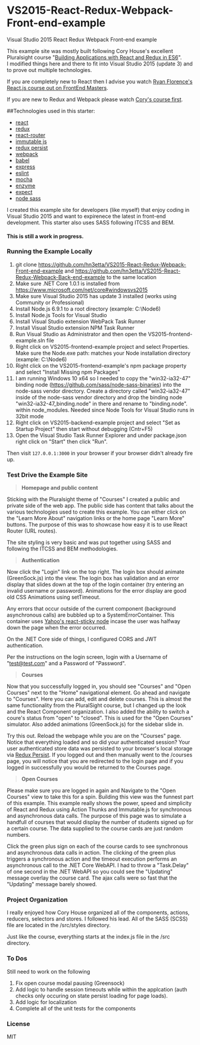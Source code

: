 # VS2015-React-Redux-Webpack-Front-end-example
Visual Studio 2015 React Redux Webpack Front-end example

This example site was mostly built following Cory House's excellent Pluralsight course "[Building Applications with React and Redux in ES6](https://app.pluralsight.com/library/courses/react-redux-react-router-es6)".  
I modified things here and there to fit into Visual Studio 2015 (update 3) and to prove out multiple technologies.

If you are completely new to React then I advise you watch [Ryan Florence's React.js course out on FrontEnd Masters](https://frontendmasters.com/courses/react/).

If you are new to Redux and Webpack please watch [Cory's course first](https://app.pluralsight.com/library/courses/react-redux-react-router-es6).

##Technologies used in this starter:
* [react](https://github.com/facebook/react)
* [redux](https://github.com/rackt/redux)
* [react-router](https://github.com/rackt/react-router)
* [immutable js](https://github.com/facebook/immutable-js)
* [redux persist](https://github.com/rt2zz/redux-persist)
* [webpack](https://github.com/webpack/webpack)
* [babel](https://github.com/babel/babel)
* [express](https://github.com/expressjs/express)
* [eslint](http://eslint.org)
* [mocha](https://github.com/mochajs/mocha)
* [enzyme](https://github.com/airbnb/enzyme)
* [expect](https://github.com/mjackson/expect)
* [node sass](https://github.com/sass/node-sass)


I created this example site for developers (like myself) that enjoy coding in Visual Studio 2015 and want to expirenece the latest in front-end development.  This starter also uses SASS following ITCSS and BEM.
#### This is still a work in progress.

### Running the Example Locally

1. git clone https://github.com/hn3etta/VS2015-React-Redux-Webpack-Front-end-example 
    and https://github.com/hn3etta/VS2015-React-Redux-Webpack-Back-end-example to the same location
2. Make sure .NET Core 1.0.1 is installed from https://www.microsoft.com/net/core#windowsvs2015
3. Make sure Visual Studio 2015 has update 3 installed (works using Community or Professional)
4. Install Node.js 6.9.1 to a root directory (example: C:\Node6)
5. Install Node.js Tools for Visual Studio
6. Install Visual Studio extension WebPack Task Runner
7. Install Visual Studio extension NPM Task Runner
8. Run Visual Studio as Administrator and then open the VS2015-frontend-example.sln file
9. Right click on VS2015-frontend-example project and select Properties.
    Make sure the Node.exe path: matches your Node installation directory (example: C:\Node6)
10. Right click on the VS2015-frontend-example's npm package property and 
    select "Install Missing npm Packages"
11. I am running Windows 10 x64 so I needed to copy the "win32-ia32-47" binding node
    (https://github.com/sass/node-sass-binaries) into the node-sass vendor directory.
	Create a directory called "win32-ia32-47" inside of the node-sass vendor directory
	and drop the binding node "win32-ia32-47_binding.node" in there and rename to "binding.node".
	within node_modules.  Needed since Node Tools for Visual Studio runs in 32bit mode 
12. Right click on VS2015-backend-example project and select "Set as Startup Project" then
    start without debugging (Cntr+F5)
13. Open the Visual Studio Task Runner Explorer and under package.json right click on "Start" then click "Run".

Then visit `127.0.0.1:3000` in your browser if your browser didn't already fire up.


### Test Drive the Example Site

>**Homepage and public content**

Sticking with the Pluralsight theme of "Courses" I created a public and private side of the web app.  The public side has content that talks about the various technologies used to create this example.  You can
either click on the "Learn More About" navigation links or the home page "Learn More" buttons.  The purpose of this was to showcase how easy it is to use React Router (URL routes).

The site styling is very basic and was put together using SASS and following the ITCSS and BEM methodologies.

>**Authentication**

Now click the "Login" link on the top right.
The login box should animate (GreenSock.js) into the view.  The login box has validation and an error display that slides down at the top of the login container (try entering an invalid username or password).  Animations for the error display are good old CSS Animations using setTimeout.

Any errors that occur outside of the current component (background asynchronous calls) are bubbled up to a SystemErrorContainer.  This container uses [Yahoo's react-sticky node](https://github.com/yahoo/react-stickynode) incase the user was halfway down the page when the error occurred.

On the .NET Core side of things, I configured CORS and JWT authentication.

Per the instructions on the login screen, login with a Username of "test@test.com" and a Password of "Password".

>**Courses**

Now that you successfully logged in, you should see "Courses" and "Open Courses" next to the "Home" navigational element.  Go ahead and navigate to "Courses".
Here you can add, edit and delete courses.  This is almost the same functionality from the PluralSight course, but I changed up the look and the React Component organization.
I also added the ability to switch a coure's status from "open" to "closed".  This is used for the "Open Courses" simulator.  Also added animations (GreenSock.js) for the sidebar slide in.

Try this out.  Reload the webpage while you are on the "Courses" page.  Notice that everything loaded and so did your authenticated session?  Your user authenticated store data was persisted to your browser's local storage via [Redux Persist](https://github.com/rt2zz/redux-persist).
If you logged out and then manually went to the /courses page, you will notice that you are redirected to the login page and if you logged in successfully you would be returned to the Courses page.

>**Open Courses**

Please make sure you are logged in again and Navigate to the "Open Courses" view to take this for a spin.  Building this view was the funnest part of this example.  This example really shows the power, speed and simplicity of React and Redux using Action Thunks and Immutable.js for synchronous and asynchronous data calls.
The purpose of this page was to simulate a handfull of courses that would display the number of students signed up for a certain course.  The data supplied to the course cards are just random numbers.

Click the green plus sign on each of the course cards to see synchronous and asynchronous data calls in action.  The clicking of the green plus triggers a synchronous action and the timeout execution performs an asynchronous call to the .NET Core WebAPI.
I had to throw a "Task.Delay" of one second in the .NET WebAPI so you could see the "Updating" message overlay the course card.  The ajax calls were so fast that the "Updating" message barely showed.

### Project Organization

I really enjoyed how Cory House organized all of the components, actions, reducers, selectors and stores.  I followed his lead.  All of the SASS (SCSS) file are located in the /src/styles directory.

Just like the course, everything starts at the index.js file in the /src directory.

### To Dos

Still need to work on the following

01. Fix open course modal pausing (Greensock)
02. Add logic to handle session timeouts while within the applcation (auth checks only occuring on state persist loading for page loads).
03. Add logic for localization
04. Complete all of the unit tests for the components


### License

MIT